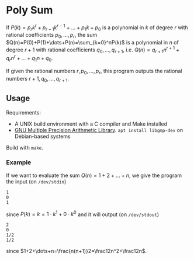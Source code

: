 # Poly Sum

If
$P(k)=p_rk^r+p_{r-1}k^{r-1}+\dots+p_1k+p_0$
is a polynomial in $k$ of degree $r$ with rational coefficients $p_0,\dots,p_r$, the sum
$Q(n)=P(0)+P(1)+\dots+P(n)=\sum_{k=0}^nP(k)$
is a polynomial in $n$ of degree $r+1$ with rational coefficients $q_0,\dots,q_{r+1}$, i.e.
$Q(n)=q_{r+1}n^{r+1}+q_rn^r+\dots+q_1n+q_0.$

If given the rational numbers $r,p_0,\dots,p_r$, this program outputs the rational numbers $r+1,q_0,\dots,q_{r+1}$.

## Usage
Requirements:
- A UNIX build environment with a C compiler and Make installed
- [GNU Multiple Precision Arithmetic Library](https://gmplib.org/). `apt install libgmp-dev` on Debian-based systems

Build with `make`.

### Example
If we want to evaluate the sum
$Q(n)=1+2+\dots+n,$
we give the program the input (on `/dev/stdin`)
```
1
0
1
```
since $P(k)=k=1\cdot k^1+0\cdot k^0$ and it will output (on `/dev/stdout`)
```
2
0
1/2
1/2
```
since $1+2+\dots+n=\frac{n(n+1)}2=\frac12n^2+\frac12n$.

